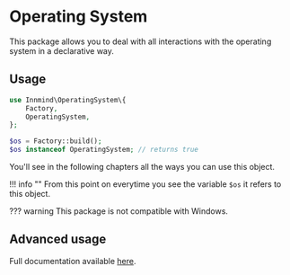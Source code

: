 # Operating System

This package allows you to deal with all interactions with the operating system in a declarative way.

## Usage

```php
use Innmind\OperatingSystem\{
    Factory,
    OperatingSystem,
};

$os = Factory::build();
$os instanceof OperatingSystem; // returns true
```

You'll see in the following chapters all the ways you can use this object.

!!! info ""
    From this point on everytime you see the variable `$os` it refers to this object.

??? warning
    This package is not compatible with Windows.

## Advanced usage

Full documentation available [here](https://innmind.org/OperatingSystem/).
